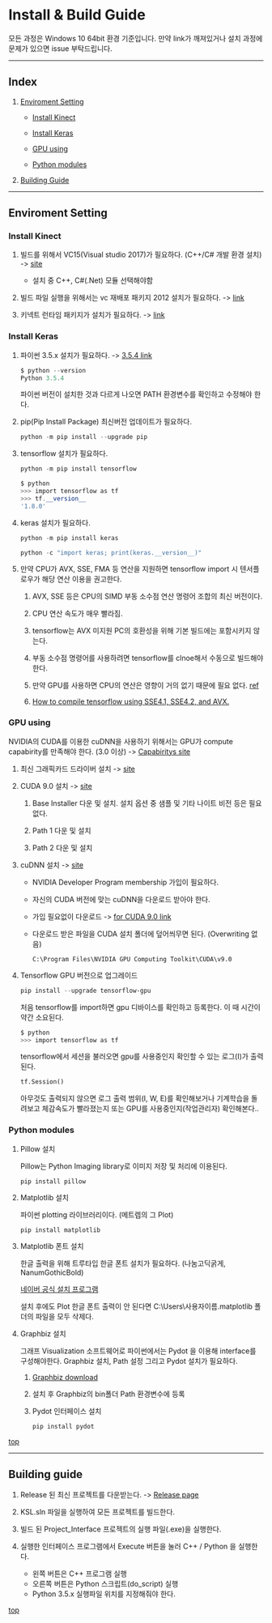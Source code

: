 # Install & Build Guide

모든 과정은 Windows 10 64bit 환경 기준입니다. 만약 link가 깨져있거나 설치 과정에 문제가 있으면 issue 부탁드립니다.

-------------------------------------------------------------------

## Index

1. [Enviroment Setting](#enviroment-setting)

    - [Install Kinect](#install-kinect)

    - [Install Keras](#install-keras)

    - [GPU using](#gpu-using)
    
    - [Python modules](#python-modules)

1. [Building Guide](#building-guide)

-------------------------------------------------------------------

## Enviroment Setting

### Install Kinect

1. 빌드를 위해서 VC15(Visual studio 2017)가 필요하다. (C++/C# 개발 환경 설치) -> [site](https://docs.microsoft.com/ko-kr/visualstudio/install/install-visual-studio)

    - 설치 중 C++, C#(.Net) 모듈 선택해야함 

1. 빌드 파일 실행을 위해서는 vc 재배포 패키지 2012 설치가 필요하다. -> [link](https://github.com/crack-love/KSL/blob/master/dependency/vcredist_x64.exe)

1. 키넥트 런타임 패키지가 설치가 필요하다. -> [link](https://drive.google.com/open?id=1_m3lO9dSzmrTBmx_6e3x4FYEU7mtPwXO)

### Install Keras

1. 파이썬 3.5.x 설치가 필요하다. -> [3.5.4 link](https://drive.google.com/open?id=1RfJEmtT12EwDFq2U43h76c5uP0uOiKzq)

    ```powershell
    $ python --version
    Python 3.5.4
    ```

    파이썬 버전이 설치한 것과 다르게 나오면 PATH 환경변수를 확인하고 수정해야 한다.

1. pip(Pip Install Package) 최신버전 업데이트가 필요하다.

    ```powershell
    python -m pip install --upgrade pip
    ```

1. tensorflow 설치가 필요하다.

    ```powershell
    python -m pip install tensorflow

    $ python
    >>> import tensorflow as tf
    >>> tf.__version__
    '1.8.0'
    ```

1. keras 설치가 필요하다.

    ```powershell
    python -m pip install keras

    python -c "import keras; print(keras.__version__)"
    ```

1. 만약 CPU가 AVX, SSE, FMA 등 연산을 지원하면 tensorflow import 시 텐서플로우가 해당 연산 이용을 권고한다.

    1. AVX, SSE 등은 CPU의 SIMD 부동 소수점 연산 명령어 조합의 최신 버전이다.

    1. CPU 연산 속도가 매우 빨라짐.

    1. tensorflow는 AVX 미지원 PC의 호환성을 위해 기본 빌드에는 포함시키지 않는다.

    1. 부동 소수점 명령어를 사용하려면 tensorflow를 clnoe해서 수동으로 빌드해야 한다.

    1. 만약 GPU를 사용하면 CPU의 연산은 영향이 거의 없기 때문에 필요 없다. [ref](https://stackoverflow.com/questions/43134753/tensorflow-wasnt-compiled-to-use-sse-etc-instructions-but-these-are-availab/44984610#44984610)

    1. [How to compile tensorflow using SSE4.1, SSE4.2, and AVX.](https://github.com/tensorflow/tensorflow/issues/8037)

### GPU using

NVIDIA의 CUDA를 이용한 cuDNN을 사용하기 위해서는 GPU가 compute capabirity를 만족해야 한다. (3.0 이상) -> [Capabiritys site](https://developer.nvidia.com/cuda-gpus)

1. 최신 그래픽카드 드라이버 설치 -> [site](http://www.nvidia.com/Download/index.aspx?lang=kr)

1. CUDA 9.0 설치 -> [site](https://developer.nvidia.com/cuda-90-download-archive?target_os=Windows&target_arch=x86_64&target_version=10&target_type=exenetwork)

    1. Base Installer 다운 및 설치. 설치 옵션 중 샘플 및 기타 나이트 비전 등은 필요 없다.

    1. Path 1 다운 및 설치

    1. Path 2 다운 및 설치

1. cuDNN 설치 -> [site](https://developer.nvidia.com/rdp/form/cudnn-download-survey)

    - NVIDIA Developer Program membership 가입이 필요하다.

    - 자신의 CUDA 버전에 맞는 cuDNN을 다운로드 받아야 한다.

    - 가입 필요없이 다운로드 -> [for CUDA 9.0 link](https://drive.google.com/open?id=1QN_0RM_zDXUsKonr91hdqjdCsJ1my989)

    - 다운로드 받은 파일을 CUDA 설치 폴더에 덮어씌무면 된다. (Overwriting 없음)

        `C:\Program Files\NVIDIA GPU Computing Toolkit\CUDA\v9.0`

1. Tensorflow GPU 버전으로 업그레이드

    ```powershell
    pip install --upgrade tensorflow-gpu
    ```

    처음 tensorflow를 import하면 gpu 디바이스를 확인하고 등록한다. 이 때 시간이 약간 소요된다.

    ```powershell
    $ python
    >>> import tensorflow as tf
    ```
    tensorflow에서 세션을 불러오면 gpu를 사용중인지 확인할 수 있는 로그(I)가 출력된다.

    ```python
    tf.Session()
    ```

    아무것도 출력되지 않으면 로그 출력 범위(I, W, E)를 확인해보거나 기계학습을 돌려보고 체감속도가 빨라졌는지 또는 GPU를 사용중인지(작업관리자) 확인해본다..

### Python modules

1. Pillow 설치

    Pillow는 Python Imaging library로 이미지 저장 및 처리에 이용된다.
    
    ```shell
    pip install pillow
    ```

1. Matplotlib 설치
    
    파이썬 plotting 라이브러리이다. (메트렙의 그 Plot)
    
    ```shell
    pip install matplotlib
    ```
    
1. Matplotlib 폰트 설치

    한글 출력을 위해 트루타입 한글 폰트 설치가 필요하다. (나눔고딕굵게, NanumGothicBold)
    
    [네이버 공식 설치 프로그램](https://drive.google.com/open?id=1-Jz2pCw_j9p1Gdh76_Eg-Ke7Xr-V_GEv)
    
    설치 후에도 Plot 한글 폰트 출력이 안 된다면 C:\Users\사용자이름\.matplotlib 폴더의 파일을 모두 삭제다.

1. Graphbiz 설치

    그래프 Visualization 소프트웨어로 파이썬에서는 Pydot 을 이용해 interface를 구성해야한다. Graphbiz 설치, Path 설정 그리고 Pydot 설치가 필요하다.
    
    1. [Graphbiz download](https://www.graphviz.org/download/)
    
    1. 설치 후 Graphbiz의 bin폴더 Path 환경변수에 등록
    
    1. Pydot 인터페이스 설치
    
        ```shell
        pip install pydot
        ```

[top](#index)

-------------------------------------------------------------------

## Building guide

1. Release 된 최신 프로젝트를 다운받는다. -> [Release page](https://github.com/crack-love/KSL/releases)

1. KSL.sln 파일을 실행하여 모든  프로젝트를 빌드한다.

1. 빌드 된 Project_Interface 프로젝트의 실행 파일(.exe)을 실행한다.

1. 실행한 인터페이스 프로그램에서 Execute 버튼을 눌러 C++ / Python 을 실행한다.
    - 왼쪽 버튼은 C++ 프로그램 실행
    - 오른쪽 버튼은 Python 스크립트(do_script) 실행
    - Python 3.5.x 실행파일 위치를 지정해줘야 한다.

[top](#index)
